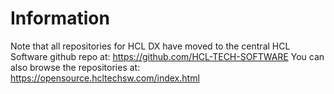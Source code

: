 # Information

Note that all repositories for HCL DX have moved to the central HCL Software github repo at: https://github.com/HCL-TECH-SOFTWARE
You can also browse the repositories at: https://opensource.hcltechsw.com/index.html
